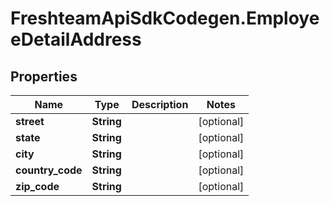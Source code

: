 # FreshteamApiSdkCodegen.EmployeeDetailAddress

## Properties

| Name             | Type       | Description | Notes      |
| ---------------- | ---------- | ----------- | ---------- |
| **street**       | **String** |             | [optional] |
| **state**        | **String** |             | [optional] |
| **city**         | **String** |             | [optional] |
| **country_code** | **String** |             | [optional] |
| **zip_code**     | **String** |             | [optional] |
